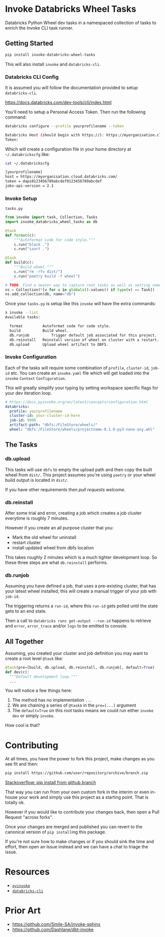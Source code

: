 # Invoke Databricks Wheel Tasks

Databricks Python Wheel dev tasks in a namespaced collection of tasks to enrich the Invoke CLI task runner.

## Getting Started

```sh
pip install invoke-databricks-wheel-tasks
```

This will also install `invoke` and `databricks-cli`.

### Databricks CLI Config

It is assumed you will follow the documentation provided to setup `databricks-cli`.

https://docs.databricks.com/dev-tools/cli/index.html

You'll need to setup a Personal Access Token. Then run the following command:

```sh
databricks configure --profile yourprofilename --token

Databricks Host (should begin with https://): https://myorganisation.cloud.databricks.com/
Token: 
```

Which will create a configuration file in your home directory at `~/.databrickscfg` like:

```sh
cat ~/.databrickscfg

[yourprofilename]
host = https://myorganisation.cloud.databricks.com/
token = dapi0123456789abcdef0123456789abcdef
jobs-api-version = 2.1
```

### Invoke Setup

`tasks.py`

```python
from invoke import task, Collection, Tasks
import invoke_databricks_wheel_tasks as db

@task
def format(c):
    """Autoformat code for code style."""
    c.run("black .")
    c.run("isort .")

@task
def build(c):
    """Build wheel."""
    c.run("rm -rfv dist/")
    c.run("poetry build -f wheel")

# TODO: Find a neater way to capture root tasks as well as setting namespaces
ns = Collection(*[v for v in globals().values() if type(v) == Task])
ns.add_collection(db, name="db")
```

Once your `tasks.py` is setup like this `invoke` will have the extra commands:

```sh
λ invoke --list
Available tasks:

  format         Autoformat code for code style.
  build          Build wheel.
  db.runjob          Trigger default job associated for this project.
  db.reinstall   Reinstall version of wheel on cluster with a restart.
  db.upload      Upload wheel artifact to DBFS.
```

### Invoke Configuration

Each of the tasks will require some combination of `profile`, `cluster-id`, `job-id` etc.
You can create an `invoke.yaml` file which will get loaded into the `invoke` `Context` `Configuration`.

This will greatly simplify your typing by setting workspace specific flags for your dev iteration loop.

```yaml
# https://docs.pyinvoke.org/en/latest/concepts/configuration.html
databricks:
  profile: yourprofilename
  cluster-id: your-cluster-id-here
  job-id: 9999
  artifact-path: "dbfs:/FileStore/wheels/"
  wheel: "dbfs:/FileStore/wheels/projectname-0.1.0-py3-none-any.whl"
```

## The Tasks

### db.upload

This tasks will use `dbfs` to empty the upload path and then copy the built wheel from `dist/`.
This project assumes you're using `poetry` or your wheel build output is located in `dist/`.

If you have other requirements then _pull requests welcome_.

### db.reinstall

After some trial and error, creating a job which creates a job cluster everytime is roughly 7 minutes.

However if you create an all purpose cluster that you:
 - Mark the old wheel for uninstall
 - restart cluster
 - install updated wheel from dbfs location
 
 This takes roughly 2 minutes which is a much tighter development loop. So these three steps are what `db.reinstall` performs.

### db.runjob

Assuming you have defined a job, that uses a pre-existing cluster, that has your latest wheel installed, this will create a manual trigger of your job with `job-id`.

The triggering returns a `run-id`, where this `run-id` gets polled until the state gets to an end state.

Then a call to `databricks runs get-output --run-id` happens to retrieve and `error`, `error_trace` and/or `logs` to be emitted to console.


## All Together

Assuming, you created your cluster and job definition you may want to create a root level `@task` like:

```python
@task(pre=[build, db.upload, db.reinstall, db.runjob], default=True)
def dev(c):
  """Default development loop."""
  ...
```

You will notice a few things here:

1. The method has no implementation `...`
1. We are chaining a series of `@task`s in the `pre=[...]` argument
1. The `default=True` on this root tasks means we could run either `invoke dev` or simply `invoke`.

How cool is that?


# Contributing

At all times, you have the power to fork this project, make changes as you see fit and then:

```sh
pip install https://github.com/user/repository/archive/branch.zip
```
[Stackoverflow: pip install from github branch](https://stackoverflow.com/a/24811490/622276)

That way you can run from your own custom fork in the interim or even in-house your work and simply use this project as a starting point. That is totally ok.

However if you would like to contribute your changes back, then open a Pull Request "across forks".

Once your changes are merged and published you can revert to the canonical version of `pip install`ing this package.

If you're not sure how to make changes or if you should sink the time and effort, then open an Issue instead and we can have a chat to triage the issue.


# Resources

 - [`pyinvoke`](https://pyinvoke.org)
 - [`databricks-cli`](https://docs.databricks.com/dev-tools/cli/index.html)

# Prior Art

 - https://github.com/Smile-SA/invoke-sphinx
 - https://github.com/Dashlane/dbt-invoke

